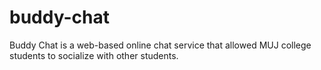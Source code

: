 # buddy-chat
Buddy Chat is a web-based online chat service that allowed MUJ college students to socialize with other students.
